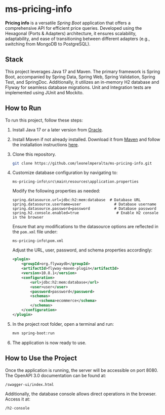 
# ms-pricing-info

**Pricing info** is a versatile *Spring Boot* application that offers a comprehensive API for efficient price queries. Developed using the Hexagonal (Ports & Adapters) architecture, it ensures scalability, adaptability, and ease of transitioning between different adapters (e.g., switching from MongoDB to PostgreSQL).

## Stack

This project leverages Java 17 and Maven. The primary framework is Spring Boot, accompanied by Spring Data, Spring Web, Spring Validation, Spring Test, and SpringDoc. Additionally, it utilizes an in-memory H2 database and Flyway for seamless database migrations. Unit and Integration tests are implemented using JUnit and Mockito.

## How to Run

To run this project, follow these steps:

1. Install Java 17 or a later version from [Oracle](https://www.oracle.com/java/technologies/javase/jdk17-archive-downloads.html).

2. Install Maven if not already installed. Download it from [Maven](https://maven.apache.org/download.cgi) and follow the installation instructions [here](https://maven.apache.org/install.html).

3. Clone this repository.

   ```bash
   git clone https://github.com/leonelmperalta/ms-pricing-info.git
   ```

4. Customize database configuration by navigating to:

   ```
   ms-pricing-info\src\main\resources\application.properties
   ```

   Modify the following properties as needed:

   ```properties
   spring.datasource.url=jdbc:h2:mem:database  # Database URL
   spring.datasource.username=user               # Database username
   spring.datasource.password=password           # Database password
   spring.h2.console.enabled=true                 # Enable H2 console in the browser
   ```

   Ensure that any modifications to the datasource options are reflected in the `pom.xml` file under:

   ```
   ms-pricing-info\pom.xml
   ```

   Adjust the URL, user, password, and schema properties accordingly:

   ```xml
   <plugin>
       <groupId>org.flywaydb</groupId>
       <artifactId>flyway-maven-plugin</artifactId>
       <version>10.8.1</version>
       <configuration>
           <url>jdbc:h2:mem:database</url>
           <user>user</user>
           <password>password</password>
           <schemas>
               <schema>ecommerce</schema>
           </schemas>
       </configuration>
   </plugin>
   ```

5. In the project root folder, open a terminal and run:

   ```bash
   mvn spring-boot:run
   ```

6. The application is now ready to use.

## How to Use the Project

Once the application is running, the server will be accessible on port 8080. The OpenAPI 3.0 documentation can be found at:

```
/swagger-ui/index.html
```
Additionally, the database console allows direct operations in the browser. Access it at:

```
/h2-console
```